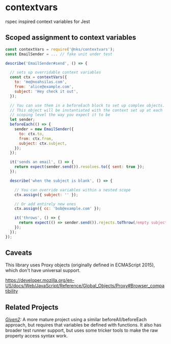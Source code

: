 # contextvars
rspec inspired context variables for Jest

## Scoped assignment to context variables

```js
const contextVars = require('@nks/contextvars');
const EmailSender = ... // fake unit under test

describe('EmailSender#send', () => {

  // sets up overridable context variables
  const ctx = contextVars({
    to: 'me@noahsilas.com',
    from: 'alice@example.com',
    subject: 'Hey check it out',
  });

  // You can use them in a beforeEach block to set up complex objects.
  // This object will be instantiated with the context set up at each
  // scoping level the way you expect it to be
  let sender;
  beforeEach(() => {
    sender = new EmailSender({
      to: ctx.to,
      from: ctx.from,
      subject: ctx.subject,
    });
  });

  it('sends an email', () => {
    return expect(sender.send()).resolves.to({ sent: true });
  });

  describe('when the subject is blank', () => {

    // You can override variables within a nested scope
    ctx.assign({ subject: '' });

    // Or add entirely new ones
    ctx.assign({ cc: 'bob@example.com' });

    it('throws', () => {
      return expect(() => sender.send()).rejects.toThrow(/empty subject/);
    });
  });
});
```

## Caveats

This library uses Proxy objects (originally defined in ECMAScript 2015), which
don't have universal support.

https://developer.mozilla.org/en-US/docs/Web/JavaScript/Reference/Global_Objects/Proxy#Browser_compatibility

## Related Projects

*[Given2](https://github.com/tatyshev/given2):* A more mature project using a
similar beforeAll/beforeEach approach, but requires that variables be defined
with functions. It also has broader test runner support, but uses some tricker
tools to make the raw property access syntax work.
